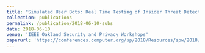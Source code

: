 ```yaml
---
title: "Simulated User Bots: Real Time Testing of Insider Threat Detection Systems"
collection: publications
permalink: /publication/2018-06-10-subs
date: 2018-06-10
venue: 'IEEE Oakland Security and Privacy Workshops'
paperurl: 'https://conferences.computer.org/sp/2018/Resources/spw/2018/SimulatedUserBotsRealTimeTestingofInside.pdf'
---
```

